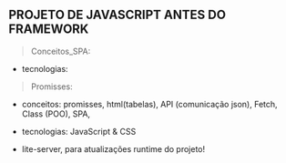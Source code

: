 ## PROJETO DE JAVASCRIPT ANTES DO FRAMEWORK 

> Conceitos_SPA: 
- tecnologias: 


> Promisses: 
- conceitos: 
promisses, 
html(tabelas), 
API (comunicação json),
Fetch,
Class (POO),
SPA, 

- tecnologias: JavaScript  & CSS 
- lite-server, para atualizações runtime do projeto!